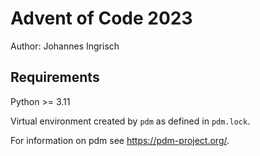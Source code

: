 # Advent of Code 2023

Author: Johannes Ingrisch

## Requirements

Python >= 3.11

Virtual environment created by `pdm` as defined in `pdm.lock`. 

For information on pdm see https://pdm-project.org/.




